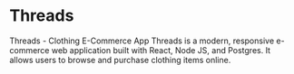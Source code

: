 # Threads
Threads - Clothing E-Commerce App Threads is a modern, responsive e-commerce web application built with React, Node JS, and Postgres. It allows users to browse and purchase clothing items online.
